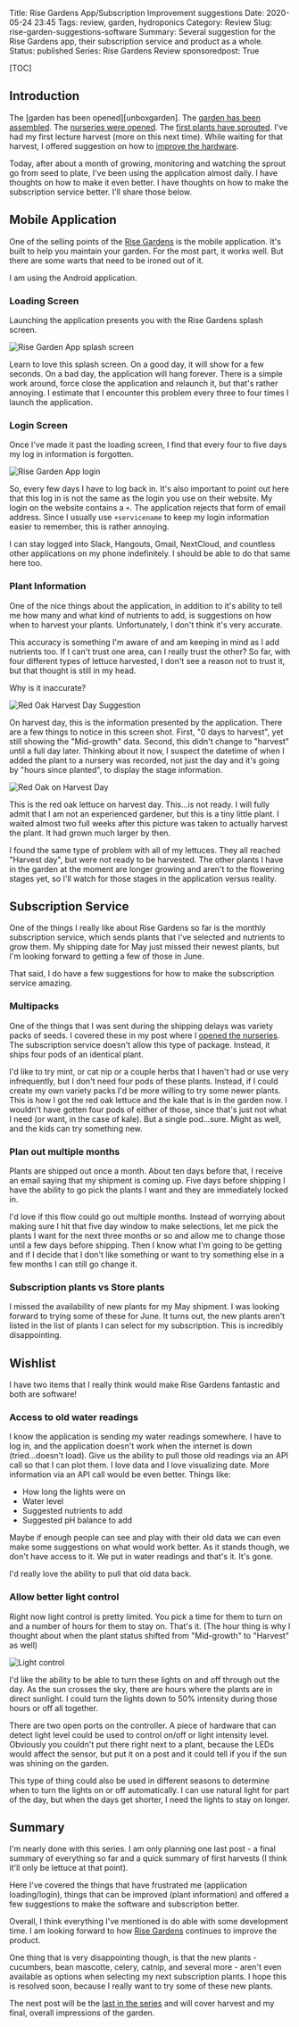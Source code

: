 Title: Rise Gardens App/Subscription Improvement suggestions
Date: 2020-05-24 23:45
Tags: review, garden, hydroponics
Category: Review
Slug: rise-garden-suggestions-software
Summary: Several suggestion for the Rise Gardens app, their subscription service and product as a whole.
Status: published
Series: Rise Gardens Review
sponsoredpost: True


[TOC]

## Introduction

The [garden has been opened][unboxgarden]. The [garden has been assembled][assemblegarden]. The [nurseries were
opened][unboxnurseries]. The [first plants have sprouted][planting]. I've had my first lecture harvest (more on
this next time). While waiting for that harvest, I offered suggestion on how to [improve the hardware][physicalsuggestions].

Today, after about a month of growing, monitoring and watching the sprout go from seed to plate, I've been
using the application almost daily. I have thoughts on how to make it even better. I have thoughts on how to make
the subscription service better. I'll share those below.

## Mobile Application

One of the selling points of the [Rise Gardens][risegardens] is the mobile application. It's built to
help you maintain your garden. For the most part, it works well. But there are some warts that need to
be ironed out of it.

I am using the Android application.

### Loading Screen

Launching the application presents you with the Rise Gardens splash screen.

![Rise Garden App splash screen][loading]

Learn to love this splash screen. On a good day, it will show for a few seconds. On a bad day, the application will
hang forever. There is a simple work around, force close the application and relaunch it, but that's rather annoying.
I estimate that I encounter this problem every three to four times I launch the application.

### Login Screen

Once I've made it past the loading screen, I find that every four to five days my log in information is forgotten.

![Rise Garden App login][login]

So, every few days I have to log back in. It's also important to point out here that this log in is not
the same as the login you use on their website. My login on the website contains a `+`. The application
rejects that form of email address. Since I usually use `+servicename` to keep my login information easier
to remember, this is rather annoying.

I can stay logged into Slack, Hangouts, Gmail, NextCloud, and countless other applications on my phone
indefinitely. I should be able to do that same here too.

### Plant Information

One of the nice things about the application, in addition to it's ability to tell me how many and what kind
of nutrients to add, is suggestions on how when to harvest your plants. Unfortunately, I don't think it's
very accurate.

This accuracy is something I'm aware of and am keeping in mind as I add nutrients too. If I can't trust one
area, can I really trust the other? So far, with four different types of lettuce harvested, I don't see a
reason not to trust it, but that thought is still in my head.

Why is it inaccurate?

![Red Oak Harvest Day Suggestion][redoakapp]

On harvest day, this is the information presented by the application. There are a few things to
notice in this screen shot. First, "0 days to harvest", yet still showing the "Mid-growth" data.
Second, this didn't change to "harvest" until a full day later. Thinking about it now, I suspect
the datetime of when I added the plant to a nursery was recorded, not just the day and it's going
by "hours since planted", to display the stage information.

![Red Oak on Harvest Day][redoak]

This is the red oak lettuce on harvest day. This...is not ready. I will fully admit that I am not
an experienced gardener, but this is a tiny little plant. I waited almost two full weeks after this
picture was taken to actually harvest the plant. It had grown much larger by then.

I found the same type of problem with all of my lettuces. They all reached "Harvest day", but
were not ready to be harvested. The other plants I have in the garden at the moment are
longer growing and aren't to the flowering stages yet, so I'll watch for those stages in the
application versus reality.

## Subscription Service

One of the things I really like about Rise Gardens so far is the monthly subscription service,
which sends plants that I've selected and nutrients to grow them. My shipping date for May
just missed their newest plants, but I'm looking forward to getting a few of those in June.

That said, I do have a few suggestions for how to make the subscription service amazing.

### Multipacks

One of the things that I was sent during the shipping delays was variety packs of seeds.
I covered these in my post where I [opened the nurseries][unboxnurseries]. The subscription
service doesn't allow this type of package. Instead, it ships four pods of an identical
plant.

I'd like to try mint, or cat nip or a couple herbs that I haven't had or use very infrequently,
but I don't need four pods of these plants. Instead, if I could create my own
variety packs I'd be more willing to try some newer plants. This is how I got the
red oak lettuce and the kale that is in the garden now. I wouldn't have gotten four
pods of either of those, since that's just not what I need (or want, in the case of kale). But a
single pod...sure. Might as well, and the kids can try something new.

### Plan out multiple months

Plants are shipped out once a month. About ten days before that, I receive an email saying
that my shipment is coming up. Five days before shipping I have the ability to go pick the
plants I want and they are immediately locked in.

I'd love if this flow could go out multiple months. Instead of worrying about making sure
I hit that five day window to make selections, let me pick the plants I want for the next three
months or so and allow me to change those until a few days before shipping. Then I know what I'm going
to be getting and if I decide that I don't like something or want to try something else in a
few months I can still go change it.

### Subscription plants vs Store plants

I missed the availability of new plants for my May shipment. I was looking forward to trying some of
these for June. It turns out, the new plants aren't listed in the list of plants I can
select for my subscription. This is incredibly disappointing.

## Wishlist

I have two items that I really think would make Rise Gardens fantastic and both are software!

### Access to old water readings

I know the application is sending my water readings somewhere. I have to log in, and the
application doesn't work when the internet is down (tried...doesn't load). Give us the ability
to pull those old readings via an API call so that I can plot them. I love data and I love
visualizing date. More information via an API call would be even better. Things like:

 - How long the lights were on
 - Water level
 - Suggested nutrients to add
 - Suggested pH balance to add

Maybe if enough people can see and play with their old data we can even make some suggestions
on what would work better. As it stands though, we don't have access to it. We put in water readings
and that's it. It's gone.

I'd really love the ability to pull that old data back.

### Allow better light control

Right now light control is pretty limited. You pick a time for them to turn on and a number
of hours for them to stay on. That's it. (The hour thing is why I thought about when the
plant status shifted from "Mid-growth" to "Harvest" as well)

![Light control][lights]

I'd like the ability to be able to turn these lights on and off through out the day. As the sun
crosses the sky, there are hours where the plants are in direct sunlight. I could turn the lights
down to 50% intensity during those hours or off all together.

There are two open ports on the controller. A piece of hardware that can detect light level
could be used to control on/off or light intensity level. Obviously you couldn't put there right next
to a plant, because the LEDs would affect the sensor, but put it on a post and it could tell if you if
the sun was shining on the garden.

This type of thing could also be used in different seasons to determine when to turn the lights on
or off automatically. I can use natural light for part of the day, but when the days get shorter, I need the
lights to stay on longer.

## Summary

I'm nearly done with this series. I am only planning one last post - a final summary of everything
so far and a quick summary of first harvests (I think it'll only be lettuce at that point).

Here I've covered the things that have frustrated me (application loading/login), things that
can be improved (plant information) and offered a few suggestions to make the software and subscription better.

Overall, I think everything I've mentioned is do able with some development time. I am looking forward to
how [Rise Gardens][riseamazon] continues to improve the product.

One thing that is very disappointing though, is that the new plants - cucumbers, bean mascotte, celery, catnip, and
several more - aren't even available as options when selecting my next subscription plants. I hope this is
resolved soon, because I really want to try some of these new plants.

The next post will be the [last in the series][final] and will cover harvest and my final, overall impressions of the garden.


 [risegardens]: https://risegardens.com/
 [unboxgardens]: {filename}2020_04_22_rise_garden_unbox.md
 [unboxnurseries]: {filename}2020_04_24_nursery_unbox.md
 [assemblegarden]: {filename}2020_04_26_assembling_garden.md
 [physicalsuggestions]: {filename}2020_05_04_suggested_improvements_physical.md
 [planting]: {filename}2020_05_01_planting_garden.md
 [final]: {filename}2020_05_29_final_review.md
 [loading]: {attach}images/garden/6_app_suggestions/riseapp-loading.png
 [login]: {attach}images/garden/6_app_suggestions/riseapp-login.png
 [redoakapp]: {attach}images/garden/6_app_suggestions/redoak-harvest-day-app.png
 [redoak]: {attach}images/garden/6_app_suggestions/redoak-harvest-day.jpg
 [lights]: {attach}images/garden/6_app_suggestions/light-schedule.png
 [riseamazon]: https://amzn.to/3z8SZrf